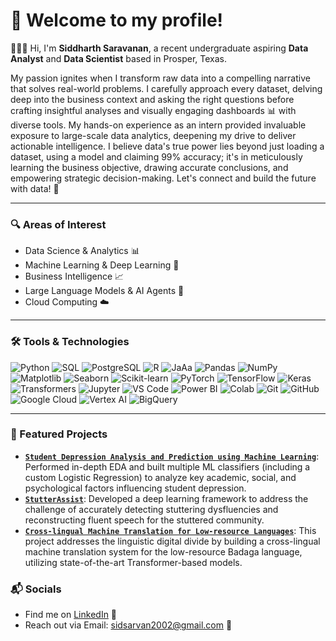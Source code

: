 # 👋 Welcome to my profile!

👨🏻‍💻 Hi, I'm **Siddharth Saravanan**, a recent undergraduate aspiring **Data Analyst** and **Data Scientist** based in Prosper, Texas. 

My passion ignites when I transform raw data into a compelling narrative that solves real-world problems. I carefully approach every dataset, delving deep into the business context and asking the right questions before crafting insightful analyses and visually engaging dashboards 📊 with diverse tools. My hands-on experience as an intern provided invaluable exposure to large-scale data analytics, deepening my drive to deliver actionable intelligence. I believe data's true power lies beyond just loading a dataset, using a model and claiming 99% accuracy; it's in meticulously learning the business objective, drawing accurate conclusions, and empowering strategic decision-making. Let's connect and build the future with data! 🤝

---

### 🔍 Areas of Interest
-   Data Science & Analytics 📊
-   Machine Learning & Deep Learning 🧠
-   Business Intelligence 📈
-   Large Language Models & AI Agents 🤖
-   Cloud Computing ☁️
  
---

### 🛠️ Tools & Technologies
<p align="left">
    <img src="https://img.shields.io/badge/Python-3776AB?style=flat-square&logo=python&logoColor=white" alt="Python">
    <img src="https://img.shields.io/badge/MySQL-4479A1?style=flat-square&logo=mysql&logoColor=white" alt="SQL">
    <img src="https://img.shields.io/badge/PostgreSQL-336791?style=flat-square&logo=postgresql&logoColor=white" alt="PostgreSQL">
    <img src="https://img.shields.io/badge/R-276DC3?style=flat-square&logo=r&logoColor=white" alt="R">
    <img src="https://img.shields.io/badge/Java-007396?style=flat-square&logo=java&logoColor=white" alt="JaAa">
    <img src="https://img.shields.io/badge/Pandas-150458?style=flat-square&logo=pandas&logoColor=white" alt="Pandas">
    <img src="https://img.shields.io/badge/NumPy-013243?style=flat-square&logo=numpy&logoColor=white" alt="NumPy">
    <img src="https://img.shields.io/badge/Matplotlib-000000?style=flat-square&logo=matplotlib&logoColor=white" alt="Matplotlib">
    <img src="https://img.shields.io/badge/Seaborn-3B9EFF?style=flat-square&logo=seaborn&logoColor=white" alt="Seaborn">
    <img src="https://img.shields.io/badge/Scikit--learn-F7931E?style=flat-square&logo=scikit-learn&logoColor=white" alt="Scikit-learn">
    <img src="https://img.shields.io/badge/PyTorch-EE4C2C?style=flat-square&logo=pytorch&logoColor=white" alt="PyTorch">
    <img src="https://img.shields.io/badge/TensorFlow-FF6F00?style=flat-square&logo=tensorflow&logoColor=white" alt="TensorFlow">
    <img src="https://img.shields.io/badge/Keras-D00000?style=flat-square&logo=keras&logoColor=white" alt="Keras">
    <img src="https://img.shields.io/badge/Transformers-000000?style=flat-square&logo=huggingface&logoColor=white" alt="Transformers">
    <img src="https://img.shields.io/badge/Jupyter-F37626?style=flat-square&logo=jupyter&logoColor=white" alt="Jupyter">
    <img src="https://img.shields.io/badge/VSCode-007ACC?style=flat-square&logo=visualstudiocode&logoColor=white" alt="VS Code">
    <img src="https://img.shields.io/badge/Power BI-F2C811?style=flat-square&logo=power-bi&logoColor=white" alt="Power BI">
    <img src="https://img.shields.io/badge/Colab-F9AB00?style=flat-square&logo=googlecolab&logoColor=white" alt="Colab">
    <img src="https://img.shields.io/badge/Git-F05032?style=flat-square&logo=git&logoColor=white" alt="Git">
    <img src="https://img.shields.io/badge/GitHub-181717?style=flat-square&logo=github&logoColor=white" alt="GitHub">
    <img src="https://img.shields.io/badge/Google_Cloud_Platform-4285F4?style=flat-square&logo=googlecloud&logoColor=white" alt="Google Cloud">
    <img src="https://img.shields.io/badge/Vertex_AI-4285F4?style=flat-square&logo=googlecloud&logoColor=white" alt="Vertex AI">
    <img src="https://img.shields.io/badge/BigQuery-4285F4?style=flat-square&logo=googlecloud&logoColor=white" alt="BigQuery">
</p>

---


### 📌 Featured Projects
-   **[`Student Depression Analysis and Prediction using Machine Learning`](https://github.com/Siddharth-Saravanan/Student_Depression_Analysis_and_Prediction_using_Machine_Learning)**:
Performed in-depth EDA and built multiple ML classifiers (including a custom Logistic Regression) to analyze key academic, social, and psychological factors influencing student depression.
-   **[`StutterAssist`](https://github.com/Siddharth-Saravanan/StutterAssist)**:
Developed a deep learning framework to address the challenge of accurately detecting stuttering dysfluencies and reconstructing fluent speech for the stuttered community.
-   **[`Cross-lingual Machine Translation for Low-resource Languages`](https://github.com/Siddharth-Saravanan/Retail-Stores-Pricing-Optimization/blob/main/README.md)**:
This project addresses the linguistic digital divide by building a cross-lingual machine translation system for the low-resource Badaga language, utilizing state-of-the-art Transformer-based models.

### 📬 Socials
- Find me on [LinkedIn](https://www.linkedin.com/in/sidsarvan/) 💼<!-- replace -->
- Reach out via Email: [sidsarvan2002@gmail.com](mailto:sidsarvan2002@gmail.com) 📧 <!-- replace -->
